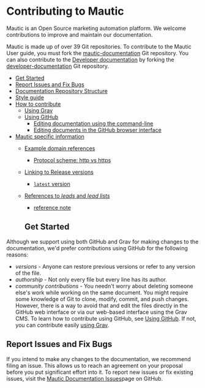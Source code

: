 # Contributing to Mautic

Mautic is an Open Source marketing automation platform. We welcome contributions to improve and maintain our documentation.

Mautic is made up of over 39 Git repositories. To contribute to the Mautic User guide, you must fork the [mautic-documentation](https://github.com/mautic/user-documentation) Git repository. You can also contribute to the [Developer documentation](https://mautic-developer.readthedocs.io/en/latest/) by forking the [developer-documentation](https://github.com/mautic/developer-documentation-new) Git repository.

<!-- ## Table of Contents -->

<!--
Use this site to generate the TOC list elements:

- https://ecotrust-canada.github.io/markdown-toc/

remove the first two lines
-->
- [Get Started](#get-started)
- [Report Issues and Fix Bugs](#report-issues-and-fix-bugs)
- [Documentation Repository Structure](#documentation-repository-structure)
- [Style guide](#style-guide)
- [How to contribute](#how-to-contribute)
  * [Using Grav](#using-grav)
  * [Using GitHub](#using-github)
    + [Editing documentation using the command-line](#editing-documentation-using-the-command-line)
    + [Editing documents in the GitHub browser interface](#editing-documents-in-the-github-browser-interface)
- [Mautic specific information](#mautic-specific-information)
  * [Example domain references](#example-domain-references)
    + [Protocol scheme: http vs https](#protocol-scheme--http-vs-https)
  * [Linking to Release versions](#linking-to-release-versions)
    + [`latest` version](#-latest--version)
  * [References to _leads_ and _lead lists_](#references-to--leads--and--lead-lists-)
      - [reference note](#reference-note)
      
      ## Get Started
 Although we support using both GitHub and Grav for making changes to the documentation, we'd prefer contributions using GitHub for the following reasons:

- *versions* - Anyone can restore previous versions or refer to any version of the file.
- *authorship* - Not only every file but every line has its author.
- *community contributions* - You needn't worry about deleting someone else's work while working on the same document.
You might require some knowledge of Git to clone, modify, commit, and push changes. However, there is a way to avoid that and edit the files directly in the GitHub web interface or via our web-based interface using the Grav CMS. To learn how to contribute using GitHub, see [Using GitHub](#using-github). If not, you can contribute easily [using Grav](#using-grav).
## Report Issues and Fix Bugs
If you intend to make any changes to the documentation, we recommend filing an issue. This allows us to reach an agreement on your proposal before you put significant effort into it. To report new issues or fix existing issues, visit the [Mautic Documentation Issues](https://github.com/mautic/user-documentation/issues)page on GitHub.



